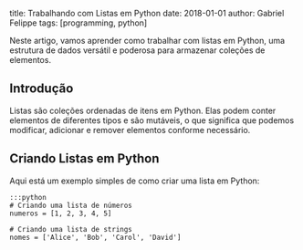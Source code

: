 title: Trabalhando com Listas em Python
date: 2018-01-01
author: Gabriel Felippe
tags: [programming, python]

Neste artigo, vamos aprender como trabalhar com listas em Python, uma estrutura de dados versátil e poderosa para armazenar coleções de elementos.

## Introdução

Listas são coleções ordenadas de itens em Python. Elas podem conter elementos de diferentes tipos e são mutáveis, o que significa que podemos modificar, adicionar e remover elementos conforme necessário.

## Criando Listas em Python

Aqui está um exemplo simples de como criar uma lista em Python:

	:::python
	# Criando uma lista de números
	numeros = [1, 2, 3, 4, 5]

	# Criando uma lista de strings
	nomes = ['Alice', 'Bob', 'Carol', 'David']